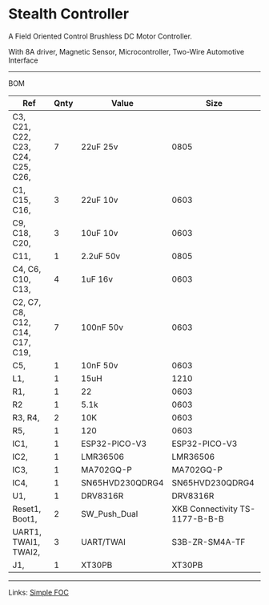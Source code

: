 # Stealth Controller
A Field Oriented Control Brushless DC Motor Controller.

With 8A driver, Magnetic Sensor, Microcontroller, Two-Wire Automotive Interface

[Board]: https://raw.githubusercontent.com/jkirsons/stealth-controller/main/Resources/Driver%200.2.png

---
BOM

Ref | Qnty | Value | Size
--- | --- | --- | --- 
C3, C21, C22, C23, C24, C25, C26, |7|22uF 25v|0805
C1, C15, C16, |3|22uF 10v|0603
C9, C18, C20, |3|10uF 10v|0603
C11, |1|2.2uF 50v|0805
C4, C6, C10, C13, |4|1uF 16v|0603
C2, C7, C8, C12, C14, C17, C19, |7|100nF 50v|0603
C5, |1|10nF 50v|0603
L1, |1|15uH|1210
R1, |1|22|0603
R2|1|5.1k|0603
R3, R4, |2|10K|0603
R5, |1|120|0603
IC1, |1|ESP32-PICO-V3|ESP32-PICO-V3
IC2, |1|LMR36506|LMR36506
IC3, |1|MA702GQ-P|MA702GQ-P
IC4, |1|SN65HVD230QDRG4|SN65HVD230QDRG4
U1, |1|DRV8316R|DRV8316R
Reset1, Boot1, |2|SW_Push_Dual|XKB Connectivity TS-1177-B-B-B
UART1, TWAI1, TWAI2, |3|UART/TWAI|S3B-ZR-SM4A-TF
J1, |1|XT30PB|XT30PB

---

Links:
[Simple FOC](https://simplefoc.com/)
